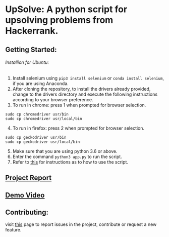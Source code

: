 # UpSolve: A python script for upsolving problems from Hackerrank.
## Getting Started:
###### Installion for Ubuntu:
1. Install selenium using `pip3 install selenium` or `conda install selenium`, if you are using Anaconda.
2. After cloning the repository, to install the drivers already provided, change to the drivers directory and execute the following instructions according to your browser preference.
2. To run in chrome: press 1 when prompted for browser selection.
```
sudo cp chromedriver usr/bin
sudo cp chromedriver usr/local/bin
```

4. To run in firefox: press 2 when prompted for browser selection.
```
sudo cp geckodriver usr/bin
sudo cp geckodriver usr/local/bin
```
5. Make sure that you are using python 3.6 or above.
6. Enter the command `python3 app.py` to run the script.
7. Refer to [this]() for instructions as to how to use the script.

## [Project Report]()
## [Demo Video]()

## Contributing:
visit [this](https://github.com/masterchief01/UpSolve/issues) page to report issues in the project, contribute or request a new feature.
